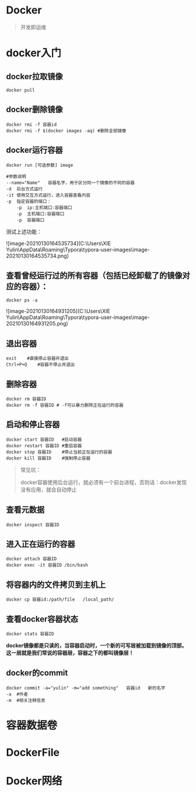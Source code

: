 # Docker

> 开发即运维
>

# docker入门

## docker拉取镜像

```shell
docker pull 
```

## docker删除镜像

```shell
docker rmi -f 容器id
docker rmi -f $(docker images -aq) #删除全部镜像
```

## docker运行容器

```shell
docker run [可选参数] image

#参数说明
--name="Name"	容器名字，用于区分同一个镜像的不同的容器
-d	后台方式运行
-it	使用交互方式运行，进入容器查看内容
-p	指定容器的端口：
	-p	ip:主机端口:容器端口
	-p	主机端口:容器端口
	-p	容器端口

```

测试上述功能：

![image-20210130164535734](C:\Users\XIE Yulin\AppData\Roaming\Typora\typora-user-images\image-20210130164535734.png)



## 查看曾经运行过的所有容器（包括已经卸载了的镜像对应的容器）：

```shell
docker ps -a
```

![image-20210130164931205](C:\Users\XIE Yulin\AppData\Roaming\Typora\typora-user-images\image-20210130164931205.png)

## 退出容器

```shell
exit	#直接停止容器并退出
Ctrl+P+Q	#容器不停止并退出
```

## 删除容器

```shell
docker rm 容器ID
docker rm -f 容器ID # -f可以暴力删除正在运行的容器
```

## 启动和停止容器

```shell
docker start 容器ID	#启动容器
docker restart 容器ID	#重启容器
docker stop 容器ID	#停止当前正在运行的容器
docker kill 容器ID	#强制停止容器
```

> 常见坑：
>
> docker容器使用后台运行，就必须有一个前台进程，否则话：docker发现没有应用，就会自动停止

## 查看元数据

```shell
docker inspect 容器ID
```

## 进入正在运行的容器

```shell
docker attach 容器ID
docker exec -it 容器ID /bin/bash
```

## 将容器内的文件拷贝到主机上

```shell
docker cp 容器id:/path/file   /local_path/
```

## 查看docker容器状态

```shell
docker stats 容器ID
```



**docker镜像都是只读的，当容器启动时，一个新的可写层被加载到镜像的顶部。这一层就是我们常说的容器层，容器之下的都叫镜像层！**



## docker的commit

```shell
docker commit -a="yulin" -m="add something"   容器id   新的名字
-a	#作者
-m	#相关注释信息
```





# 容器数据卷

# DockerFile

# Docker网络